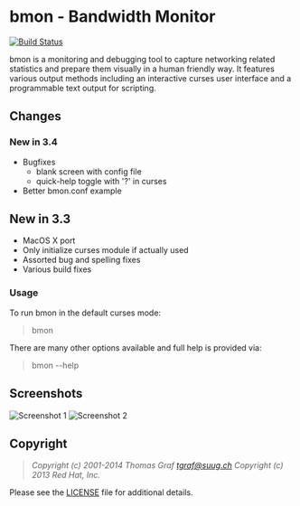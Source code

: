 # bmon - Bandwidth Monitor

[![Build Status](https://travis-ci.org/tgraf/bmon.svg?branch=master)](https://travis-ci.org/tgraf/bmon)

bmon is a monitoring and debugging tool to capture networking related
statistics and prepare them visually in a human friendly way. It
features various output methods including an interactive curses user
interface and a programmable text output for scripting.

## Changes

### New in 3.4
 * Bugfixes
   * blank screen with config file
   * quick-help toggle with '?' in curses
 * Better bmon.conf example

## New in 3.3
 * MacOS X port
 * Only initialize curses module if actually used
 * Assorted bug and spelling fixes
 * Various build fixes

### Usage

To run bmon in the default curses mode:

> bmon

There are many other options available and full help is
provided via:

> bmon --help

## Screenshots

![Screenshot 1](https://github.com/tgraf/bmon/raw/gh-pages/images/shot1.png)
![Screenshot 2](https://github.com/tgraf/bmon/raw/gh-pages/images/shot2.png)

## Copyright

> *Copyright (c) 2001-2014 Thomas Graf <tgraf@suug.ch>
> Copyright (c) 2013 Red Hat, Inc.*

Please see the [LICENSE](https://github.com/tgraf/bmon/blob/master/LICENSE)
file for additional details.

